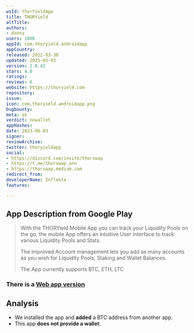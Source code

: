 ```yaml
---
wsId: thorYieldApp
title: THORYield
altTitle: 
authors:
- danny
users: 1000
appId: com.thoryield.androidapp
appCountry: 
released: 2022-03-30
updated: 2025-03-03
version: 2.0.42
stars: 4.8
ratings: 
reviews: 6
website: https://thoryield.com
repository: 
issue: 
icon: com.thoryield.androidapp.png
bugbounty: 
meta: ok
verdict: nowallet
appHashes: 
date: 2023-06-03
signer: 
reviewArchive: 
twitter: thoryieldapp
social:
- https://discord.com/invite/thorswap
- https://t.me/thorswap_ann
- https://thorswap.medium.com
redirect_from: 
developerName: Inflekta
features: 

---
```


## App Description from Google Play 

> With the THORYield Mobile App you can track your Liquidity Pools on the go, the mobile App offers an intuitive User interface to track various Liquidity Pools and Stats.
>
> The improved Account management lets you add as many accounts as you wish for Liquidity Pools, Staking and Wallet Balances.
>
> The App currently supports BTC, ETH, LTC

### There is a [Web app version](https://app.thoryield.com/dashboard)

## Analysis 

- We installed the app and **added** a BTC address from another app.
- This app **does not provide a wallet**.



